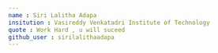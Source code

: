 ```yaml
---
name : Siri Lalitha Adapa
insitution : Vasireddy Venkatadri Institute of Technology
quote : Work Hard , u will suceed 
github_user : sirilalithaadapa
---
```

